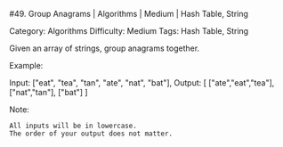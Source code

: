 #49. Group Anagrams | Algorithms | Medium | Hash Table, String

Category: Algorithms
Difficulty: Medium
Tags: Hash Table, String

Given an array of strings, group anagrams together.

Example:


Input: ["eat", "tea", "tan", "ate", "nat", "bat"],
Output:
[
  ["ate","eat","tea"],
  ["nat","tan"],
  ["bat"]
]

Note:


	All inputs will be in lowercase.
	The order of your output does not matter.


